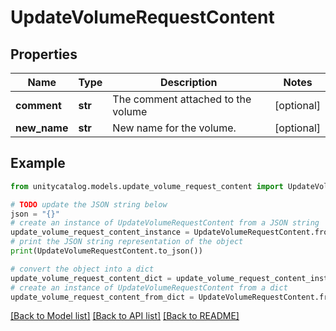 # UpdateVolumeRequestContent


## Properties

Name | Type | Description | Notes
------------ | ------------- | ------------- | -------------
**comment** | **str** | The comment attached to the volume | [optional] 
**new_name** | **str** | New name for the volume. | [optional] 

## Example

```python
from unitycatalog.models.update_volume_request_content import UpdateVolumeRequestContent

# TODO update the JSON string below
json = "{}"
# create an instance of UpdateVolumeRequestContent from a JSON string
update_volume_request_content_instance = UpdateVolumeRequestContent.from_json(json)
# print the JSON string representation of the object
print(UpdateVolumeRequestContent.to_json())

# convert the object into a dict
update_volume_request_content_dict = update_volume_request_content_instance.to_dict()
# create an instance of UpdateVolumeRequestContent from a dict
update_volume_request_content_from_dict = UpdateVolumeRequestContent.from_dict(update_volume_request_content_dict)
```
[[Back to Model list]](../README.md#documentation-for-models) [[Back to API list]](../README.md#documentation-for-api-endpoints) [[Back to README]](../README.md)


